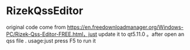 # RizekQssEditor
original code come from https://en.freedownloadmanager.org/Windows-PC/Rizek-Qss-Editor-FREE.html，just update it to qt5.11.0 。after open an qss file .
usage:just press F5 to run it 
